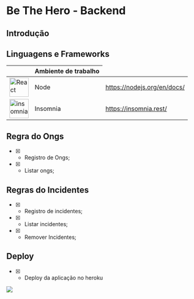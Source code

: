 # Be The Hero - Backend

## Introdução

## Linguagens e Frameworks
<table style="width:100%">
    <thead>
      <tr>
        <th></th>
        <th>Ambiente de trabalho</th>
      </tr>
    </thead>
    <tbody>
      <tr>
        <td><img src="https://cdn.freebiesupply.com/logos/thumbs/2x/nodejs-1-logo.png" width="50" alt="React"></td>
        <td>Node</td>
        <td><a target="_blank" href="https://nodejs.org/en/docs/">https://nodejs.org/en/docs/</a></td>
      </tr>   
      <tr>
        <td><img src="https://seeklogo.com/images/I/insomnia-logo-A35E09EB19-seeklogo.com.png" width="50" alt="insomnia"></td>
        <td>Insomnia</td>
        <td><a target="_blank" href="https://insomnia.rest/">https://insomnia.rest/</a></td>
      </tr>    
    </tbody>
</table>


## Regra do Ongs
* [x] - Registro de Ongs;
* [x] - Listar ongs;

## Regras do Incidentes
* [x] - Registro de incidentes;
* [x] - Listar incidentes;
* [x] - Remover Incidentes;

## Deploy
* [x] - Deploy da aplicação no heroku

<img src="https://heroku-badge.herokuapp.com/?app=betheheroappbackend">